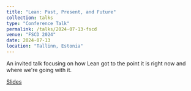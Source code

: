 ```yaml
---
title: "Lean: Past, Present, and Future"
collection: talks
type: "Conference Talk"
permalink: /talks/2024-07-13-fscd
venue: "FSCD 2024"
date: 2024-07-13
location: "Tallinn, Estonia"
---
```


An invited talk focusing on how Lean got to the point it is right now and where we're going with it.

[Slides](https://lean-lang.org/talks/fscd2024.pdf)
